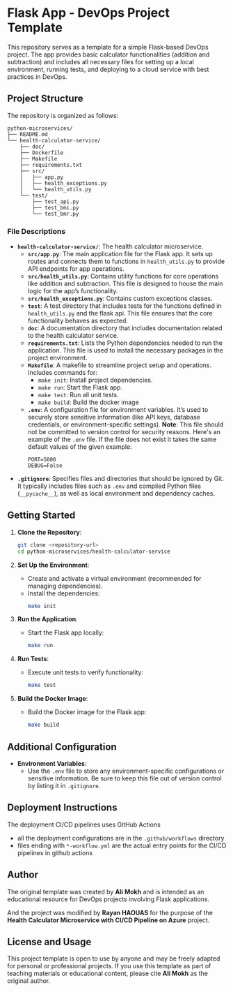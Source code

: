 # Flask App - DevOps Project Template

This repository serves as a template for a simple Flask-based DevOps project. The app provides basic calculator functionalities (addition and subtraction) and includes all necessary files for setting up a local environment, running tests, and deploying to a cloud service with best practices in DevOps.

## Project Structure

The repository is organized as follows:

```plaintext
python-microservices/
├── README.md
└── health-calculator-service/
    ├── doc/
    ├── Dockerfile
    ├── Makefile
    ├── requirements.txt
    ├── src/
    │   ├── app.py
    │   ├── health_exceptions.py
    │   └── health_utils.py
    └── test/
        ├── test_api.py
        ├── test_bmi.py
        └── test_bmr.py
```

### File Descriptions

- **`health-calculator-service/`**: The health calculator microservice.
  - **`src/app.py`**: The main application file for the Flask app. It sets up routes and connects them to functions in `health_utils.py` to provide API endpoints for app operations.
  - **`src/health_utils.py`**: Contains utility functions for core operations like addition and subtraction. This file is designed to house the main logic for the app’s functionality.
  - **`src/health_exceptions.py`**: Contains custom exceptions classes.
  - **`test`**: A test directory that includes tests for the functions defined in `health_utils.py` and the flask api. This file ensures that the core functionality behaves as expected.
  - **`doc`**: A documentation directory that includes documentation related to the health calculator service.
  - **`requirements.txt`**: Lists the Python dependencies needed to run the application. This file is used to install the necessary packages in the project environment.
  - **`Makefile`**: A makefile to streamline project setup and operations. Includes commands for:
    - `make init`: Install project dependencies.
    - `make run`: Start the Flask app.
    - `make test`: Run all unit tests.
    - `make build`: Build the docker image
  - **`.env`**: A configuration file for environment variables. It’s used to securely store sensitive information (like API keys, database credentials, or environment-specific settings). **Note**: This file should not be committed to version control for security reasons.
    Here's an example of the `.env` file. If the file does not exist it takes the same default values of the given example:
    ```shell
    PORT=5000
    DEBUG=False
    ```
- **`.gitignore`**: Specifies files and directories that should be ignored by Git. It typically includes files such as `.env` and compiled Python files (`__pycache__`), as well as local environment and dependency caches.

## Getting Started

1. **Clone the Repository**:
   ```bash
   git clone <repository-url>
   cd python-microservices/health-calculator-service
   ```

2. **Set Up the Environment**:
   - Create and activate a virtual environment (recommended for managing dependencies).
   - Install the dependencies:
     ```bash
     make init
     ```

3. **Run the Application**:
   - Start the Flask app locally:
     ```bash
     make run
     ```


4. **Run Tests**:
   - Execute unit tests to verify functionality:
     ```bash
     make test
     ```

5. **Build the Docker Image**:
   - Build the Docker image for the Flask app:
     ```bash
     make build
     ```

## Additional Configuration

- **Environment Variables**:
  - Use the `.env` file to store any environment-specific configurations or sensitive information. Be sure to keep this file out of version control by listing it in `.gitignore`.

## Deployment Instructions

The deployment CI/CD pipelines uses GitHub Actions
  - all the deployment configurations are in the `.github/workflows` directory
  - files ending with `*-workflow.yml` are the actual entry points for the CI/CD pipelines in github actions

## Author

The original template was created by **Ali Mokh** and is intended as an educational resource for DevOps projects involving Flask applications.

And the project was modified by **Rayan HAOUAS** for the purpose of the **Health Calculator Microservice with CI/CD Pipeline on Azure** project.

## License and Usage

This project template is open to use by anyone and may be freely adapted for personal or professional projects. If you use this template as part of teaching materials or educational content, please cite **Ali Mokh** as the original author.
